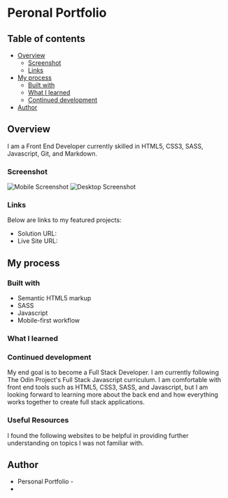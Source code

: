 # Peronal Portfolio

## Table of contents

- [Overview](#overview)
  - [Screenshot](#screenshot)
  - [Links](#links)
- [My process](#my-process)
  - [Built with](#built-with)
  - [What I learned](#what-i-learned)
  - [Continued development](#continued-development)
- [Author](#author)

## Overview

I am a Front End Developer currently skilled in HTML5, CSS3, SASS, Javascript, Git, and Markdown.

### Screenshot

![Mobile Screenshot](mobile_screenshot.png)
![Desktop Screenshot](desktop_screenshot.png)

### Links

Below are links to my featured projects:

- Solution URL: []()
- Live Site URL: []()

## My process

### Built with

- Semantic HTML5 markup
- SASS
- Javascript
- Mobile-first workflow

### What I learned

### Continued development

My end goal is to become a Full Stack Developer. I am currently following The Odin Project's Full Stack Javascript curriculum. I am comfortable with front end tools such as HTML5, CSS3, SASS, and Javascript, but I am looking forward to learning more about the back end and how everything works together to create full stack applications.

### Useful Resources

I found the following websites to be helpful in providing further understanding on topics I was not familiar with.

## Author

- Personal Portfolio - []()
-
